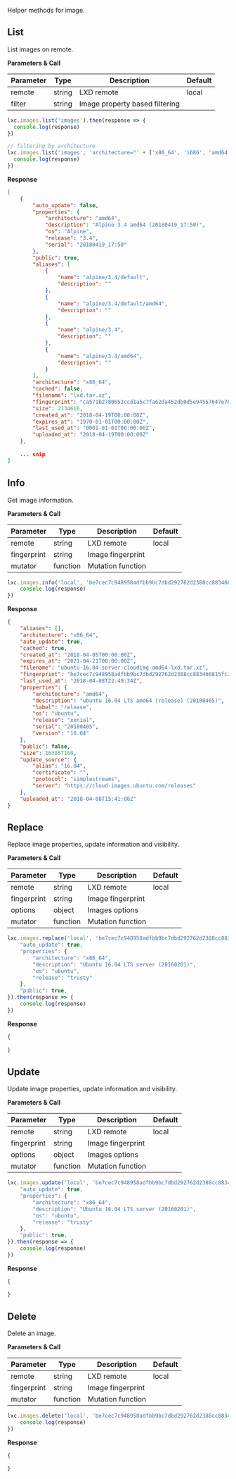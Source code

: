 Helper methods for image.

## List

List images on remote.

**Parameters & Call**

| Parameter    | Type          | Description   | Default       |
| ----------   | ------------- | ------------- | ------------- | 
| remote       | string        | LXD remote    | local         |
| filter       | string        | Image property based filtering | |

``` javascript
lxc.images.list('images').then(response => {
  console.log(response)
})

// filtering by architecture
lxc.images.list('images', 'architecture="' + ['x86_64', 'i686', 'amd64'].join('|') + '"').then(response => {
  console.log(response)
})
```

**Response**
``` json
[
    {
        "auto_update": false,
        "properties": {
            "architecture": "amd64",
            "description": "Alpine 3.4 amd64 (20180419_17:50)",
            "os": "Alpine",
            "release": "3.4",
            "serial": "20180419_17:50"
        },
        "public": true,
        "aliases": [
            {
                "name": "alpine/3.4/default",
                "description": ""
            },
            {
                "name": "alpine/3.4/default/amd64",
                "description": ""
            },
            {
                "name": "alpine/3.4",
                "description": ""
            },
            {
                "name": "alpine/3.4/amd64",
                "description": ""
            }
        ],
        "architecture": "x86_64",
        "cached": false,
        "filename": "lxd.tar.xz",
        "fingerprint": "ca571b2780652ccd1a5c7fa62da452db0d5e94557647e760c57d10ccd4369721",
        "size": 2134616,
        "created_at": "2018-04-19T00:00:00Z",
        "expires_at": "1970-01-01T00:00:00Z",
        "last_used_at": "0001-01-01T00:00:00Z",
        "uploaded_at": "2018-04-19T00:00:00Z"
    },
    
    ... snip
]
```

## Info

Get image information.

**Parameters & Call**

| Parameter    | Type          | Description   | Default       |
| ----------   | ------------- | ------------- | ------------- | 
| remote       | string        | LXD remote    | local         |
| fingerprint  | string        | Image fingerprint |           |
| mutator      | function      | Mutation function |           |

``` javascript
lxc.images.info('local', 'be7cec7c948958adfbb9bc7dbd292762d2388cc883466815fc2b6bc06bf06f5a').then(response => {
    console.log(response)
})
```

**Response**

``` json
{
    "aliases": [],
    "architecture": "x86_64",
    "auto_update": true,
    "cached": true,
    "created_at": "2018-04-05T00:00:00Z",
    "expires_at": "2021-04-21T00:00:00Z",
    "filename": "ubuntu-16.04-server-cloudimg-amd64-lxd.tar.xz",
    "fingerprint": "be7cec7c948958adfbb9bc7dbd292762d2388cc883466815fc2b6bc06bf06f5a",
    "last_used_at": "2018-04-08T22:49:34Z",
    "properties": {
        "architecture": "amd64",
        "description": "ubuntu 16.04 LTS amd64 (release) (20180405)",
        "label": "release",
        "os": "ubuntu",
        "release": "xenial",
        "serial": "20180405",
        "version": "16.04"
    },
    "public": false,
    "size": 163857160,
    "update_source": {
        "alias": "16.04",
        "certificate": "",
        "protocol": "simplestreams",
        "server": "https://cloud-images.ubuntu.com/releases"
    },
    "uploaded_at": "2018-04-08T15:41:08Z"
}
```

## Replace

Replace image properties, update information and visibility.

**Parameters & Call**

| Parameter    | Type          | Description   | Default       |
| ----------   | ------------- | ------------- | ------------- | 
| remote       | string        | LXD remote    | local         |
| fingerprint  | string        | Image fingerprint |           |
| options      | object        | Images options    |           |
| mutator      | function      | Mutation function |           |

``` javascript
lxc.images.replace('local', 'be7cec7c948958adfbb9bc7dbd292762d2388cc883466815fc2b6bc06bf06f5a', {
    "auto_update": true,
    "properties": {
        "architecture": "x86_64",
        "description": "Ubuntu 16.04 LTS server (20160201)",
        "os": "ubuntu",
        "release": "trusty"
    },
    "public": true,
}).then(response => {
    console.log(response)
})
```

**Response**

``` json
{
	
}
```

## Update

Update image properties, update information and visibility.

**Parameters & Call**

| Parameter    | Type          | Description   | Default       |
| ----------   | ------------- | ------------- | ------------- | 
| remote       | string        | LXD remote    | local         |
| fingerprint  | string        | Image fingerprint |           |
| options      | object        | Images options    |           |
| mutator      | function      | Mutation function |           |

``` javascript
lxc.images.update('local', 'be7cec7c948958adfbb9bc7dbd292762d2388cc883466815fc2b6bc06bf06f5a', {
    "auto_update": true,
    "properties": {
        "architecture": "x86_64",
        "description": "Ubuntu 16.04 LTS server (20160201)",
        "os": "ubuntu",
        "release": "trusty"
    },
    "public": true,
}).then(response => {
    console.log(response)
})
```

**Response**

``` json
{
	
}
```

## Delete

Delete an image.

**Parameters & Call**

| Parameter    | Type          | Description   | Default       |
| ----------   | ------------- | ------------- | ------------- | 
| remote       | string        | LXD remote    | local         |
| fingerprint  | string        | Image fingerprint |           |
| mutator      | function      | Mutation function |           |

``` javascript
lxc.images.delete('local', 'be7cec7c948958adfbb9bc7dbd292762d2388cc883466815fc2b6bc06bf06f5a').then(response => {
    console.log(response)
})
```

**Response**

``` json
{
	
}
```
